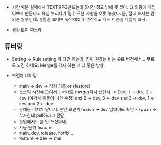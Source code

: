 - 시간 배분 실패해서 TEXT RPG만드는데 5시간 정도 밖에 못 썼다. 그 와중에 게임 이쁘게 만든다고 욕심 부리다가 필수 구현 사항을 여럿 놓쳤다. 음, 절대 해서는 안 되는 실수인데. 설날을 보내며 유약해졌다 생각하고 다시 마음을 다잡아 보자.

- 경황 없이 짜느라 

## 튜터링
- Setting -> Rule setting 이 되긴 하는데, 진짜 원하는 바는 유료 버전에서... 무료도 되긴 하네요. Merge를 각자 하는 게 더 좋은 방향.

- 브런치 네이밍
	- main -> dev -> 각자 이름 or {feature}
	- 스크럼 시간에 모여서 순서대로 merge(각자 브런치 -> Dev) 1 -> dev,  2 <- dev (여기서 충돌이 나면 수정) and 2 -> dev, 3 <- dev and  3 -> dev, 1 <- dev and 2 <- dev
	- 원래는 각자가 알아서. 본인 브런치 featch -> dev 업데이트 확인 -> push -> 각자한테 pull하라고 전달
	- 현업에서도 룰 안 쓰셨다네.
	- 기능 단위 feature 
	- main, dev, release, hotfix...
	- feature -> dev -> mai
